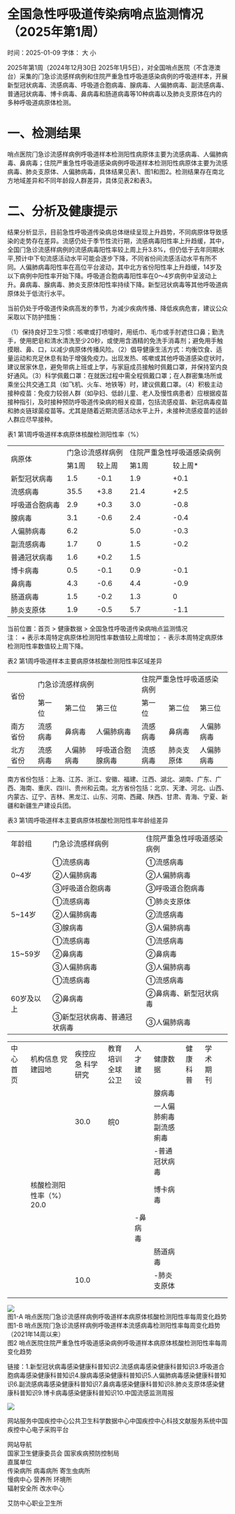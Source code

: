 # 全国急性呼吸道传染病哨点监测情况（2025年第1周）

时间：2025-01-09 字体： ⼤ ⼩

2025年第1周（2024年12⽉30⽇ 2025年1⽉5⽇），对全国哨点医院（不含港澳台）采集的⻔急诊流感样病例和住院严重急性呼吸道感染病例的呼吸道样本，开展新型冠状病毒、流感病毒、呼吸道合胞病毒、腺病毒、⼈偏肺病毒、副流感病毒、普通冠状病毒、博卡病毒、⿐病毒和肠道病毒等10种病毒以及肺炎⽀原体在内的多种呼吸道病原体检测。

# ⼀、检测结果

哨点医院⻔急诊流感样病例呼吸道样本检测阳性病原体主要为流感病毒、⼈偏肺病毒、⿐病毒；住院严重急性呼吸道感染病例呼吸道样本检测阳性病原体主要为流感病毒、肺炎⽀原体、⼈偏肺病毒，具体结果⻅表1、图1和图2。检测结果存在南北⽅地域差异和不同年龄段⼈群差异，具体⻅表2和表3。

# ⼆、分析及健康提示

结果分析显示，⽬前急性呼吸道传染病总体继续呈现上升趋势，不同病原体导致感染的⾛势存在差异。流感仍处于季节性流⾏期，流感病毒阳性率上升趋缓，其中，全国⻔急诊流感样病例的流感病毒阳性率较上周上升3.8%，但仍低于去年同期⽔平,预计中下旬流感活动⽔平可能会逐步下降，不同省份间流感活动⽔平有所不同。⼈偏肺病毒阳性率在⾼位平台波动，其中北⽅省份阳性率上升趋缓，14岁及以下病例中阳性率开始下降。呼吸道合胞病毒阳性率在0～4岁病例中呈波动上升。⿐病毒、腺病毒、肺炎⽀原体阳性率持续下降。新型冠状病毒等其他呼吸道病原体处于低流⾏⽔平。

当前仍处于呼吸道传染病⾼发的季节，为减少疾病传播、降低疾病危害，建议公众采取以下防护措施：

（1）保持良好卫⽣习惯：咳嗽或打喷嚏时，⽤纸⼱、⽑⼱或⼿肘遮住⼝⿐；勤洗⼿，使⽤肥皂和清⽔清洗⾄少20秒，或使⽤含酒精的免洗⼿消毒剂；避免⽤⼿触摸眼、⿐、⼝，以减少病原体传播⻛险。（2）倡导健康⽣活⽅式：均衡饮⻝、适量运动和充⾜休息有助于增强免疫⼒。出现发热、咳嗽或其他呼吸道感染症状时，建议居家休息，避免带病上班或上学，与家庭成员接触时佩戴⼝罩，并保持室内良好通⻛。（3）科学佩戴⼝罩：在就医过程中需全程佩戴⼝罩；在⼈群密集场所或乘坐公共交通⼯具（如⻜机、⽕⻋、地铁等）时，建议佩戴⼝罩。（4）积极主动接种疫苗：免疫⼒较弱⼈群（如孕妇、低龄⼉童、⽼⼈及慢性病患者）应根据疫苗接种指引，及时接种预防呼吸道传染病的相关疫苗，包括流感疫苗、新冠病毒疫苗和肺炎链球菌疫苗等。尤其是随着近期流感活动⽔平上升，未接种流感疫苗的适龄⼈群应尽早接种。

表1 第1周呼吸道样本病原体核酸检测阳性率（%）  

<table><tr><td rowspan="2">病原体</td><td colspan="2">门急诊流感样病例</td><td colspan="2">住院严重急性呼吸道感染病例</td></tr><tr><td>第1周</td><td>较上周</td><td>第1周</td><td>较上周*</td></tr><tr><td>新型冠状病毒</td><td>1.5</td><td>-0.1</td><td>1.9</td><td>+0.1</td></tr><tr><td>流感病毒</td><td>35.5</td><td>+3.8</td><td>21.4</td><td>+2.5</td></tr><tr><td>呼吸道合胞病毒</td><td>2.9</td><td>+0.3</td><td>3.0</td><td>-0.8</td></tr><tr><td>腺病毒</td><td>3.1</td><td>-0.6</td><td>2.4</td><td>-0.4</td></tr><tr><td>人偏肺病毒</td><td>6.2</td><td></td><td>5.0</td><td>-0.3</td></tr><tr><td>副流感病毒</td><td>1.7</td><td>0</td><td>1.5</td><td>-0.2</td></tr><tr><td>普通冠状病毒</td><td>1.6</td><td>+0.2</td><td>1.5</td><td></td></tr><tr><td>博卡病毒</td><td>0.5</td><td>-0.1</td><td>0.9</td><td>-0.1</td></tr><tr><td>鼻病毒</td><td>4.3</td><td>-0.6</td><td>4.4</td><td>-0.9</td></tr><tr><td>肠道病毒</td><td>1.5</td><td>-0.2</td><td>1.3</td><td>0</td></tr><tr><td>肺炎支原体</td><td>1.9</td><td>-0.5</td><td>5.7</td><td>-1.1</td></tr></table>

当前位置：⾸⻚ > 健康数据 > 全国急性呼吸道传染病哨点监测情况  
注： + 表示本周特定病原体检测阳性率数值较上周增加； - 表示本周特定病原体检测阳性率数值较上周下降。

表2 第1周呼吸道样本主要病原体核酸检测阳性率区域差异  

<table><tr><td rowspan="2">省份</td><td colspan="3">门急诊流感样病例</td><td colspan="3">住院严重急性呼吸道感染病例</td></tr><tr><td>第一位</td><td>第二位</td><td>第三位</td><td>第一位</td><td>第二位</td><td>第三位</td></tr><tr><td>南方省份</td><td>流感病毒</td><td>鼻病毒</td><td>人偏肺病毒</td><td>流感病毒</td><td>鼻病毒</td><td>人偏肺病毒</td></tr><tr><td>北方省份</td><td>流感病毒</td><td>人偏肺病毒</td><td>呼吸道合胞 腺病毒</td><td>流感病毒</td><td>肺炎支原体</td><td>人偏肺病毒</td></tr></table>

南⽅省份包括：上海、江苏、浙江、安徽、福建、江⻄、湖北、湖南、⼴东、⼴⻄、海南、重庆、四川、贵州和云南。北⽅省份包括：北京、天津、河北、⼭⻄、内蒙古、辽宁、吉林、⿊⻰江、⼭东、河南、⻄藏、陕⻄、⽢肃、⻘海、宁夏、新疆和新疆⽣产建设兵团。

表3 第1周呼吸道样本主要病原体核酸检测阳性率年龄组差异  

<table><tr><td>年龄组</td><td>门急诊流感样病例</td><td>住院严重急性呼吸道感染病例</td></tr><tr><td rowspan="3">0~4岁</td><td>①流感病毒</td><td>①流感病毒</td></tr><tr><td>②人偏肺病毒</td><td>②人偏肺病毒</td></tr><tr><td>③呼吸道合胞病毒</td><td>③呼吸道合胞病毒</td></tr><tr><td rowspan="3">5~14岁</td><td>①流感病毒</td><td>①肺炎支原体</td></tr><tr><td>②人偏肺病毒</td><td>②流感病毒</td></tr><tr><td>③腺病毒</td><td>③人偏肺病毒</td></tr><tr><td rowspan="3">15~59岁</td><td>①流感病毒</td><td>①流感病毒</td></tr><tr><td>②鼻病毒</td><td>②鼻病毒</td></tr><tr><td>③人偏肺病毒</td><td>③人偏肺病毒</td></tr><tr><td rowspan="3">60岁及以上</td><td>①流感病毒</td><td>①流感病毒</td></tr><tr><td>②鼻病毒</td><td>②鼻病毒、新型冠状病毒</td></tr><tr><td>③新型冠状病毒、普通冠状病毒</td><td>③人偏肺病毒</td></tr></table>

<table><tr><td>中心 首页</td><td>机构信息 党建园地</td><td>疾控应急 科学研究</td><td>教育培训 全球公卫</td><td>人才建设</td><td>健康数据</td><td>健康科普</td><td>学术期刊</td><td></td></tr><tr><td></td><td></td><td></td><td></td><td></td><td>腺病毒</td><td></td><td></td><td></td></tr><tr><td></td><td></td><td>30.0</td><td>皖0</td><td></td><td>一人偏肺痢毒 副流感痢毒</td><td></td><td></td><td></td></tr><tr><td></td><td></td><td></td><td></td><td></td><td>-普通冠状病毒</td><td></td><td></td><td></td></tr><tr><td></td><td>核酸检测阳性率（%） 20.0</td><td></td><td></td><td></td><td>博卡病毒</td><td></td><td></td><td></td></tr><tr><td></td><td></td><td></td><td></td><td>-鼻病毒</td><td></td><td></td><td></td><td></td></tr><tr><td></td><td></td><td></td><td></td><td></td><td>肠道病毒</td><td></td><td></td><td></td></tr><tr><td></td><td></td><td>10.0</td><td></td><td></td><td>-肺炎支原体</td><td></td><td></td><td></td></tr><tr><td></td><td></td><td></td><td></td><td></td><td></td><td></td><td></td><td></td></tr><tr><td></td><td></td><td></td><td></td><td></td><td></td><td></td><td></td><td></td></tr></table>

![](images/57290104d8c696a73bd475403461743805d2d235074a1fcd365cd351e19bd4db.jpg)  
图1-A 哨点医院⻔急诊流感样病例呼吸道样本病原体核酸检测阳性率每周变化趋势  
图1-B 哨点医院⻔急诊流感样病例呼吸道样本流感病毒检测阳性率每周变化趋势（2021年14周以来）  
图2 哨点医院住院严重急性呼吸道感染病例呼吸道样本病原体核酸检测阳性率每周变化趋势

链接：1.新型冠状病毒感染健康科普知识2.流感病毒感染健康科普知识3.呼吸道合胞病毒感染健康科普知识4.腺病毒感染健康科普知识5.⼈偏肺病毒感染健康科普知识6.副流感病毒感染健康科普知识7.⿐病毒感染健康科普知识8.肺炎支原体感染健康科普知识9.博卡病毒感染健康科普知识10.中国流感监测周报

![](images/225b72c737d652aafe49c1445a082220221e02b0824e9e3711d01c9f8585c6c2.jpg)

⽹站服务中国疾控中⼼公共卫⽣科学数据中⼼中国疾控中⼼科技⽂献服务系统中国疾控中⼼电⼦采购平台

⽹站导航  
国家卫⽣健康委员会 国家疾病预防控制局  
直属单位  
传染病所 病毒病所 寄⽣⾍病所  
慢病中⼼ 营养所 环境所  
辐射安全所 改⽔中⼼

艾防中⼼职业卫⽣所